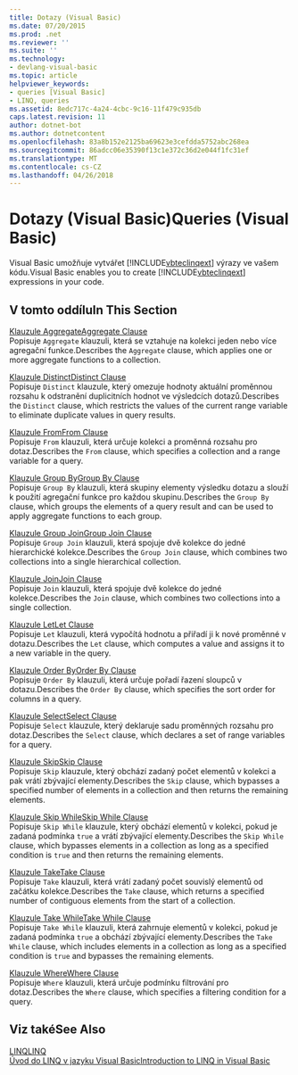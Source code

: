 ```yaml
---
title: Dotazy (Visual Basic)
ms.date: 07/20/2015
ms.prod: .net
ms.reviewer: ''
ms.suite: ''
ms.technology:
- devlang-visual-basic
ms.topic: article
helpviewer_keywords:
- queries [Visual Basic]
- LINQ, queries
ms.assetid: 8edc717c-4a24-4cbc-9c16-11f479c935db
caps.latest.revision: 11
author: dotnet-bot
ms.author: dotnetcontent
ms.openlocfilehash: 83a8b152e2125ba69623e3cefdda5752abc268ea
ms.sourcegitcommit: 86adcc06e35390f13c1e372c36d2e044f1fc31ef
ms.translationtype: MT
ms.contentlocale: cs-CZ
ms.lasthandoff: 04/26/2018
---
```

# <a name="queries-visual-basic"></a><span data-ttu-id="6c7d9-102">Dotazy (Visual Basic)</span><span class="sxs-lookup"><span data-stu-id="6c7d9-102">Queries (Visual Basic)</span></span>
<span data-ttu-id="6c7d9-103">Visual Basic umožňuje vytvářet [!INCLUDE[vbteclinqext](~/includes/vbteclinqext-md.md)] výrazy ve vašem kódu.</span><span class="sxs-lookup"><span data-stu-id="6c7d9-103">Visual Basic enables you to create [!INCLUDE[vbteclinqext](~/includes/vbteclinqext-md.md)] expressions in your code.</span></span>  
  
## <a name="in-this-section"></a><span data-ttu-id="6c7d9-104">V tomto oddílu</span><span class="sxs-lookup"><span data-stu-id="6c7d9-104">In This Section</span></span>  
 [<span data-ttu-id="6c7d9-105">Klauzule Aggregate</span><span class="sxs-lookup"><span data-stu-id="6c7d9-105">Aggregate Clause</span></span>](../../../visual-basic/language-reference/queries/aggregate-clause.md)  
 <span data-ttu-id="6c7d9-106">Popisuje `Aggregate` klauzuli, která se vztahuje na kolekci jeden nebo více agregační funkce.</span><span class="sxs-lookup"><span data-stu-id="6c7d9-106">Describes the `Aggregate` clause, which applies one or more aggregate functions to a collection.</span></span>  
  
 [<span data-ttu-id="6c7d9-107">Klauzule Distinct</span><span class="sxs-lookup"><span data-stu-id="6c7d9-107">Distinct Clause</span></span>](../../../visual-basic/language-reference/queries/distinct-clause.md)  
 <span data-ttu-id="6c7d9-108">Popisuje `Distinct` klauzule, který omezuje hodnoty aktuální proměnnou rozsahu k odstranění duplicitních hodnot ve výsledcích dotazů.</span><span class="sxs-lookup"><span data-stu-id="6c7d9-108">Describes the `Distinct` clause, which restricts the values of the current range variable to eliminate duplicate values in query results.</span></span>  
  
 [<span data-ttu-id="6c7d9-109">Klauzule From</span><span class="sxs-lookup"><span data-stu-id="6c7d9-109">From Clause</span></span>](../../../visual-basic/language-reference/queries/from-clause.md)  
 <span data-ttu-id="6c7d9-110">Popisuje `From` klauzuli, která určuje kolekci a proměnná rozsahu pro dotaz.</span><span class="sxs-lookup"><span data-stu-id="6c7d9-110">Describes the `From` clause, which specifies a collection and a range variable for a query.</span></span>  
  
 [<span data-ttu-id="6c7d9-111">Klauzule Group By</span><span class="sxs-lookup"><span data-stu-id="6c7d9-111">Group By Clause</span></span>](../../../visual-basic/language-reference/queries/group-by-clause.md)  
 <span data-ttu-id="6c7d9-112">Popisuje `Group By` klauzuli, která skupiny elementy výsledku dotazu a slouží k použití agregační funkce pro každou skupinu.</span><span class="sxs-lookup"><span data-stu-id="6c7d9-112">Describes the `Group By` clause, which groups the elements of a query result and can be used to apply aggregate functions to each group.</span></span>  
  
 [<span data-ttu-id="6c7d9-113">Klauzule Group Join</span><span class="sxs-lookup"><span data-stu-id="6c7d9-113">Group Join Clause</span></span>](../../../visual-basic/language-reference/queries/group-join-clause.md)  
 <span data-ttu-id="6c7d9-114">Popisuje `Group Join` klauzuli, která spojuje dvě kolekce do jedné hierarchické kolekce.</span><span class="sxs-lookup"><span data-stu-id="6c7d9-114">Describes the `Group Join` clause, which combines two collections into a single hierarchical collection.</span></span>  
  
 [<span data-ttu-id="6c7d9-115">Klauzule Join</span><span class="sxs-lookup"><span data-stu-id="6c7d9-115">Join Clause</span></span>](../../../visual-basic/language-reference/queries/join-clause.md)  
 <span data-ttu-id="6c7d9-116">Popisuje `Join` klauzuli, která spojuje dvě kolekce do jedné kolekce.</span><span class="sxs-lookup"><span data-stu-id="6c7d9-116">Describes the `Join` clause, which combines two collections into a single collection.</span></span>  
  
 [<span data-ttu-id="6c7d9-117">Klauzule Let</span><span class="sxs-lookup"><span data-stu-id="6c7d9-117">Let Clause</span></span>](../../../visual-basic/language-reference/queries/let-clause.md)  
 <span data-ttu-id="6c7d9-118">Popisuje `Let` klauzuli, která vypočítá hodnotu a přiřadí ji k nové proměnné v dotazu.</span><span class="sxs-lookup"><span data-stu-id="6c7d9-118">Describes the `Let` clause, which computes a value and assigns it to a new variable in the query.</span></span>  
  
 [<span data-ttu-id="6c7d9-119">Klauzule Order By</span><span class="sxs-lookup"><span data-stu-id="6c7d9-119">Order By Clause</span></span>](../../../visual-basic/language-reference/queries/order-by-clause.md)  
 <span data-ttu-id="6c7d9-120">Popisuje `Order By` klauzuli, která určuje pořadí řazení sloupců v dotazu.</span><span class="sxs-lookup"><span data-stu-id="6c7d9-120">Describes the `Order By` clause, which specifies the sort order for columns in a query.</span></span>  
  
 [<span data-ttu-id="6c7d9-121">Klauzule Select</span><span class="sxs-lookup"><span data-stu-id="6c7d9-121">Select Clause</span></span>](../../../visual-basic/language-reference/queries/select-clause.md)  
 <span data-ttu-id="6c7d9-122">Popisuje `Select` klauzule, který deklaruje sadu proměnných rozsahu pro dotaz.</span><span class="sxs-lookup"><span data-stu-id="6c7d9-122">Describes the `Select` clause, which declares a set of range variables for a query.</span></span>  
  
 [<span data-ttu-id="6c7d9-123">Klauzule Skip</span><span class="sxs-lookup"><span data-stu-id="6c7d9-123">Skip Clause</span></span>](../../../visual-basic/language-reference/queries/skip-clause.md)  
 <span data-ttu-id="6c7d9-124">Popisuje `Skip` klauzule, který obchází zadaný počet elementů v kolekci a pak vrátí zbývající elementy.</span><span class="sxs-lookup"><span data-stu-id="6c7d9-124">Describes the `Skip` clause, which bypasses a specified number of elements in a collection and then returns the remaining elements.</span></span>  
  
 [<span data-ttu-id="6c7d9-125">Klauzule Skip While</span><span class="sxs-lookup"><span data-stu-id="6c7d9-125">Skip While Clause</span></span>](../../../visual-basic/language-reference/queries/skip-while-clause.md)  
 <span data-ttu-id="6c7d9-126">Popisuje `Skip While` klauzule, který obchází elementů v kolekci, pokud je zadaná podmínka `true` a vrátí zbývající elementy.</span><span class="sxs-lookup"><span data-stu-id="6c7d9-126">Describes the `Skip While` clause, which bypasses elements in a collection as long as a specified condition is `true` and then returns the remaining elements.</span></span>  
  
 [<span data-ttu-id="6c7d9-127">Klauzule Take</span><span class="sxs-lookup"><span data-stu-id="6c7d9-127">Take Clause</span></span>](../../../visual-basic/language-reference/queries/take-clause.md)  
 <span data-ttu-id="6c7d9-128">Popisuje `Take` klauzuli, která vrátí zadaný počet souvislý elementů od začátku kolekce.</span><span class="sxs-lookup"><span data-stu-id="6c7d9-128">Describes the `Take` clause, which returns a specified number of contiguous elements from the start of a collection.</span></span>  
  
 [<span data-ttu-id="6c7d9-129">Klauzule Take While</span><span class="sxs-lookup"><span data-stu-id="6c7d9-129">Take While Clause</span></span>](../../../visual-basic/language-reference/queries/take-while-clause.md)  
 <span data-ttu-id="6c7d9-130">Popisuje `Take While` klauzuli, která zahrnuje elementů v kolekci, pokud je zadaná podmínka `true` a obchází zbývající elementy.</span><span class="sxs-lookup"><span data-stu-id="6c7d9-130">Describes the `Take While` clause, which includes elements in a collection as long as a specified condition is `true` and bypasses the remaining elements.</span></span>  
  
 [<span data-ttu-id="6c7d9-131">Klauzule Where</span><span class="sxs-lookup"><span data-stu-id="6c7d9-131">Where Clause</span></span>](../../../visual-basic/language-reference/queries/where-clause.md)  
 <span data-ttu-id="6c7d9-132">Popisuje `Where` klauzuli, která určuje podmínku filtrování pro dotaz.</span><span class="sxs-lookup"><span data-stu-id="6c7d9-132">Describes the `Where` clause, which specifies a filtering condition for a query.</span></span>  
  
## <a name="see-also"></a><span data-ttu-id="6c7d9-133">Viz také</span><span class="sxs-lookup"><span data-stu-id="6c7d9-133">See Also</span></span>  
 [<span data-ttu-id="6c7d9-134">LINQ</span><span class="sxs-lookup"><span data-stu-id="6c7d9-134">LINQ</span></span>](../../../visual-basic/programming-guide/language-features/linq/index.md)  
 [<span data-ttu-id="6c7d9-135">Úvod do LINQ v jazyku Visual Basic</span><span class="sxs-lookup"><span data-stu-id="6c7d9-135">Introduction to LINQ in Visual Basic</span></span>](../../../visual-basic/programming-guide/language-features/linq/introduction-to-linq.md)
